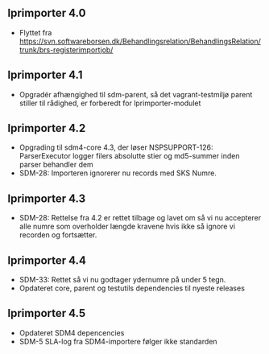 ## lprimporter 4.0
*  Flyttet fra https://svn.softwareborsen.dk/Behandlingsrelation/BehandlingsRelation/trunk/brs-registerimportjob/

## lprimporter 4.1
*  Opgradér afhængighed til sdm-parent, så det vagrant-testmiljø parent stiller til rådighed, er forberedt for
   lprimporter-modulet
   
## lprimporter 4.2   
*  Opgrading til sdm4-core 4.3, der løser
   NSPSUPPORT-126: ParserExecutor logger filers absolutte stier og md5-summer inden parser behandler dem
*  SDM-28: Importeren ignorerer nu records med SKS Numre.

## lprimporter 4.3
*  SDM-28: Rettelse fra 4.2 er rettet tilbage og lavet om så vi nu accepterer alle numre som overholder længde kravene
           hvis ikke så ignore vi recorden og fortsætter.

## lprimporter 4.4
*  SDM-33: Rettet så vi nu godtager ydernumre på under 5 tegn.
*  Opdateret core, parent og testutils dependencies til nyeste releases

## lprimporter 4.5
* Opdateret SDM4 depencencies
* SDM-5 SLA-log fra SDM4-importere følger ikke standarden

